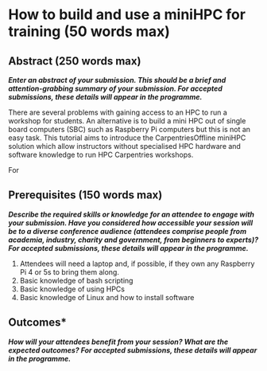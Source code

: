 # How to build and use a miniHPC for training (50 words max)

## Abstract (250 words max)
***Enter an abstract of your submission. This should be a brief and attention-grabbing summary of your submission. For accepted submissions, these details will appear in the programme.***

There are several problems with gaining access to an HPC to run a workshop for students. An alternative is to build a mini HPC out of single board computers (SBC) such as Raspberry Pi computers but this is not an easy task. This tutorial aims to introduce the CarpentriesOffline miniHPC solution which allow instructors without specialised HPC hardware and software knowledge to run HPC Carpentries workshops.

For

## Prerequisites (150 words max)
***Describe the required skills or knowledge for an attendee to engage with your submission. Have you considered how accessible your session will be to a diverse conference audience (attendees comprise people from academia, industry, charity and government, from beginners to experts)? For accepted submissions, these details will appear in the programme.***

1. Attendees will need a laptop and, if possible, if they own any Raspberry Pi 4 or 5s to bring them along.
1. Basic knowledge of bash scripting
1. Basic knowledge of using HPCs
1. Basic knowledge of Linux and how to install software

## Outcomes*
***How will your attendees benefit from your session? What are the expected outcomes? For accepted submissions, these details will appear in the programme.***
